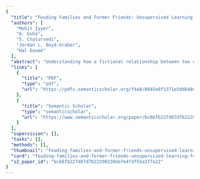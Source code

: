 ```yaml
---
{
  "title": "Feuding Families and Former Friends: Unsupervised Learning for Dynamic Fictional Relationships",
  "authors": [
    "Mohit Iyyer",
    "A. Guha",
    "S. Chaturvedi",
    "Jordan L. Boyd-Graber",
    "Hal Daumé"
  ],
  "abstract": "Understanding how a fictional relationship between two characters changes over time (e.g., from best friends to sworn enemies) is a key challenge in digital humanities scholarship. We present a novel unsupervised neural network for this task that incorporates dictionary learning to generate interpretable, accurate relationship trajectories. While previous work on characterizing literary relationships relies on plot summaries annotated with predefined labels, our model jointly learns a set of global relationship descriptors as well as a trajectory over these descriptors for each relationship in a dataset of raw text from novels. We find that our model learns descriptors of events (e.g., marriage or murder) as well as interpersonal states (love, sadness). Our model outperforms topic model baselines on two crowdsourced tasks, and we also find interesting correlations to annotations in an existing dataset.",
  "links": [
    {
      "title": "PDF",
      "type": "pdf",
      "url": "https://pdfs.semanticscholar.org/f4a8/0845e0f1371e5dd648e2e64e7cc60a6a826e.pdf"
    },
    {
      "title": "Semantic Scholar",
      "type": "semanticscholar",
      "url": "https://www.semanticscholar.org/paper/bc66fb227d87d7b22290230eb7e4fdf55a377a22"
    }
  ],
  "supervision": [],
  "tasks": [],
  "methods": [],
  "thumbnail": "feuding-families-and-former-friends-unsupervised-learning-for-dynamic-fictional-relationships-thumb.jpg",
  "card": "feuding-families-and-former-friends-unsupervised-learning-for-dynamic-fictional-relationships-card.jpg",
  "s2_paper_id": "bc66fb227d87d7b22290230eb7e4fdf55a377a22"
}
---
```


